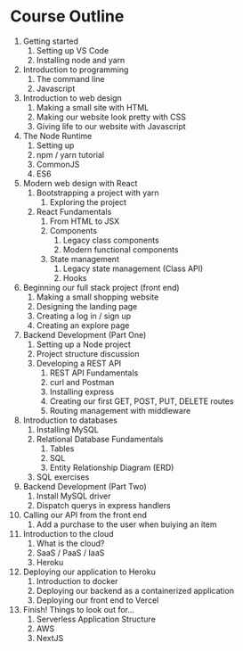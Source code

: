 # Course Outline

1. Getting started
   1. Setting up VS Code
   2. Installing node and yarn
2. Introduction to programming
   1. The command line
   2. Javascript
3. Introduction to web design
   1. Making a small site with HTML
   2. Making our website look pretty with CSS
   3. Giving life to our website with Javascript
4. The Node Runtime
   1. Setting up
   2. npm / yarn tutorial
   3. CommonJS
   4. ES6
5. Modern web design with React
   1. Bootstrapping a project with yarn
      1. Exploring the project
   2. React Fundamentals
      1. From HTML to JSX
      2. Components
         1. Legacy class components
         2. Modern functional components
      3. State management
         1. Legacy state management (Class API)
         2. Hooks
6. Beginning our full stack project (front end)
   1. Making a small shopping website
   2. Designing the landing page
   3. Creating a log in / sign up
   4. Creating an explore page
7. Backend Development (Part One)
   1. Setting up a Node project
   2. Project structure discussion
   3. Developing a REST API
      1. REST API Fundamentals
      2. curl and Postman
      3. Installing express
      4. Creating our first GET, POST, PUT, DELETE routes
      5. Routing management with middleware
8. Introduction to databases
   1. Installing MySQL
   2. Relational Database Fundamentals
      1. Tables
      2. SQL
      3. Entity Relationship Diagram (ERD)
   3. SQL exercises
9. Backend Development (Part Two)
   1. Install MySQL driver
   2. Dispatch querys in express handlers
10. Calling our API from the front end
    1. Add a purchase to the user when buiying an item
11. Introduction to the cloud
    1. What is the cloud?
    2. SaaS / PaaS / IaaS
    3. Heroku
12. Deploying our application to Heroku
    1. Introduction to docker
    2. Deploying our backend as a containerized application
    3. Deploying our front end to Vercel
13. Finish! Things to look out for...
    1. Serverless Application Structure
    2. AWS
    3. NextJS

